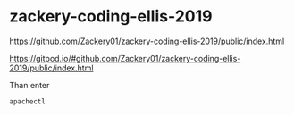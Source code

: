 # zackery-coding-ellis-2019

https://github.com/Zackery01/zackery-coding-ellis-2019/public/index.html

https://gitpod.io/#github.com/Zackery01/zackery-coding-ellis-2019/public/index.html

Than enter

```apachectl```
